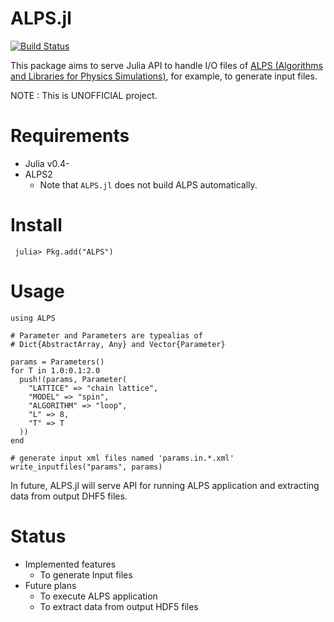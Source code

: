 # ALPS.jl

[![Build Status](https://travis-ci.org/yomichi/ALPS.jl.svg?branch=master)](https://travis-ci.org/yomichi/ALPS.jl)

This package aims to serve Julia API to handle I/O files of [ALPS (Algorithms and Libraries for Physics Simulations)](http://alps.comp-phys.org/mediawiki/index.php/Main_Page), for example, to generate input files.

NOTE : This is UNOFFICIAL project.

# Requirements
- Julia v0.4-
- ALPS2
    - Note that `ALPS.jl` does not build ALPS automatically.

# Install

     julia> Pkg.add("ALPS")

# Usage

    using ALPS

    # Parameter and Parameters are typealias of
    # Dict{AbstractArray, Any} and Vector{Parameter}

    params = Parameters()
    for T in 1.0:0.1:2.0
      push!(params, Parameter(
        "LATTICE" => "chain lattice",
        "MODEL" => "spin",
        "ALGORITHM" => "loop",
        "L" => 8,
        "T" => T
      ))
    end

    # generate input xml files named 'params.in.*.xml'
    write_inputfiles("params", params)

In future, ALPS.jl will serve API for running ALPS application and extracting data from output DHF5 files.

# Status
- Implemented features
    - To generate Input files
- Future plans 
    - To execute ALPS application
    - To extract data from output HDF5 files

